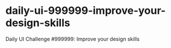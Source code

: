 # daily-ui-999999-improve-your-design-skills
Daily UI Challenge #999999: Improve your design skills
